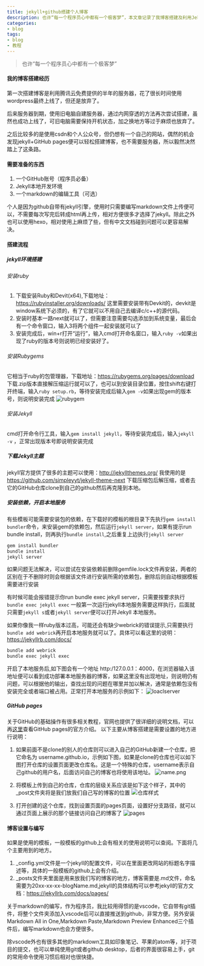 ```yaml
---
title: jekyll+github搭建个人博客
description: 也许“每一个程序员心中都有一个极客梦”，本文章记录了我博客搭建及利用Jekyll和GitHub搭建我的博客的全流程
categories:
- blog
tags:
- blog
- 教程
---
```

> 也许“每一个程序员心中都有一个极客梦”

#### 我的博客搭建经历

第一次搭建博客是利用腾讯云免费提供的半年的服务器，花了很长时间使用wordpress最终上线了，但还是放弃了。

后来服务器到期，使用旧电脑自建服务器，通过内网穿透的方法再次尝试搭建，虽然也成功上线了，可旧电脑需要保持开机状态，加之换地方等过于麻烦也放弃了。

之后比较多的是使用csdn和个人公众号，但仍想有一个自己的网站，偶然的机会发现jekyll+GitHub pages便可以轻松搭建博客，也不需要服务器，所以毅然决然踏上了这条路。

#### 需要准备的东西

1. 一个GitHub账号（程序员必备）
2. Jekyll本地开发环境
3. 一个markdown的编辑工具（可选）

个人是因为github自带有jekyll引擎，使用时只需要编写markdown文件上传便可以，不需要每次写完后转成html再上传，相对方便很多才选择了jekyll。除此之外也可以使用hexo，相对使用上麻烦了些，但有中文文档碰到问题可以更容易解决。

#### 搭建流程

##### jekyll环境搭建

###### 安装ruby

1. 下载安装Ruby和Devit(x64),下载地址：<https://rubyinstaller.org/downloads/> 这里需要安装带有Devkit的，devkit是window系统下必须的，有了它就可以不用自己去编译c/c++的源代码。
2. 安装时基本一路next就可以了，但需要注意需要勾选添加到系统变量，最后会有一个命令窗口，输入3将两个组件一起安装就可以了
3. 安装完成后，win+r打开“运行”，输入cmd打开命名窗口，输入```ruby -v```如果出现了ruby的版本号则说明已经安装好了。

###### 安装Rubygems

它相当于ruby的包管理器，下载地址：<https://rubygems.org/pages/download> 下载.zip版本直接解压缩运行就可以了，也可以到安装目录位置，按住shift右键打开终端，输入```ruby setup.rb```，等待安装完成后输入```gem -v```如果出现gem的版本号，则说明安装完成
![rubygem](/assets/images/M_BlogImg/20221204/rubygem.png)

###### 安装Jekyll

cmd打开命令行工具，输入```gem install jekyll```，等待安装完成后，输入```jekyll -v``` ，正常出现版本号即说明安装完成

##### 下载Jekyll主题

jekyll官方提供了很多的主题可以使用：<http://jekyllthemes.org/>
我使用的是<https://github.com/simpleyyt/jekyll-theme-next> 下载压缩包后解压缩，或者去它的GitHub仓库clone到自己的github然后再克隆到本地。

##### 安装依赖，开启本地服务

有些模板可能需要安装包的依赖，在下载好的模板的根目录下先执行```gem install bundler```命令，来安装gem的依赖包，然后运行```jekyll server```，如果有提示run bundle install，则再执行```bundle install```,之后重复上边执行```jekyll server```

``` bash
gem install bundler
bundle install
jekyll server
```

如果问题无法解决，可以尝试在安装依赖前删除gemfile.lock文件再安装，两者的区别在于不删除时则会根据该文件进行安装所需的依赖包，删除后则自动根据模板需要进行安装

有时候可能会报错提示你run bundle exec jekyll server，只需要按要求执行```bundle exec jekyll exec``` 一般第一次运行jekyll本地服务需要这样执行，后面就只需要```jekyll s```或者```jekyll server```便可以打开Jekyll 本地服务。

如果你像我一样ruby版本过高，可能还会有缺少webrick的错误提示,只需要执行```bundle add webrick```再开启本地服务就可以了。具体可以看这里的说明：<https://jekyllrb.com/docs/>

```bash
bundle add webrick
bundle exec jekyll exec
```

开启了本地服务后,如下图会有一个地址 http:/127.0.0.1：4000，在浏览器输入该地址便可以看到成功部署本地服务器的博客，如果这里没有出现地址，则说明仍有问题，可以根据他的输出，查找出现的问题在哪里并加以解决，通常是依赖包没有安装完全或者端口被占用。正常打开本地服务的示例如下：
![loaclserver](/assets/images/M_BlogImg/20221204/localserver.png)  

##### GitHub pages

关于GitHub的基础操作有很多相关教程，官网也提供了很详细的说明文档，可以再[这里](https://pages.github.com/)查看GitHub pages的官方介绍。
以下主要从博客搭建是需要设置的地方进行说明：

1. 如果前面不是clone的别人的仓库则可以进入自己的GitHub新建一个仓库，把它命名为 username.github.io，示例如下图，如果是clone的仓库也可以如下图打开仓库的设置页面更改仓库名。这是一个特殊的仓库，username表示自己github的用户名，后面访问自己的博客也将使用该地址。
   ![name.png](/assets/images/M_BlogImg/20221204/name.png)

2. 将模板上传到自己的仓库，仓库的层级关系应该是如下这个样子，其中的_post文件夹将是我们放我们自己写的博客的位置
   ![仓库样式](/assets/images/M_BlogImg/20221204/githubstyle.png)  

3. 打开创建的这个仓库，找到设置页面的pages页面，设置好分支路径，就可以通过页面上展示的那个链接访问自己的博客了
![pages](/assets/images/M_BlogImg/20221204/pages.png)

#### 博客设置与编写

如果是使用的模板，一般模板的github上会有相关的使用说明可以查阅。下面将几个主要用到的地方。

1. _config.yml文件是一个jekyll的配置文件，可以在里面更改网站的标题名字描述等，具体的一般模板的github上会有介绍。
2. _posts文件夹里面是用来放我们写的博客的地方，博客需要是.md文件，命名需要为20xx-xx-xx-blogName.md,jekyll的具体结构可以参考jekyll的官方文档：<https://jekyllrb.com/docs/pages/>

关于markdown的编写，作为程序员，我比较用得惯的是vscode，它自带有git插件，将整个文件夹添加入vscode后可以直接推送到github，非常方便。另外安装Markdown All in One,Markdown Paste,Markdown Preview Enhanced三个插件后，编写markdown也会方便很多。

除vscode外也有很多其他的markdown工具如印象笔记、苹果的atom等，对于项目的提交，也可以单纯使用git或者github desktop，后者的界面很容易上手，git的常用命令使用习惯后相对也很快捷。
